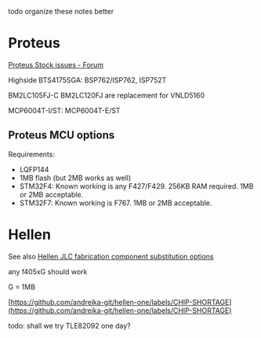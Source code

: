 todo organize these notes better

# Proteus


[Proteus Stock issues - Forum](https://rusefi.com/forum/viewtopic.php?p=41539#p41539)

Highside BTS4175SGA: BSP762/ISP762, ISP752T

BM2LC105FJ-C BM2LC120FJ are replacement for VNLD5160

MCP6004T-I/ST: MCP6004T-E/ST

## Proteus MCU options

Requirements:
- LQFP144 
- 1MB flash (but 2MB works as well)
- STM32F4: Known working is any F427/F429.  256KB RAM required. 1MB or 2MB acceptable.
- STM32F7: Known working is F767. 1MB or 2MB acceptable.

# Hellen

See also [Hellen JLC fabrication component substitution options](https://github.com/andreika-git/hellen-one/wiki/JLC-fabrication-component-substitution-options)

any f405xG should work

G = 1MB

[https://github.com/andreika-git/hellen-one/labels/CHIP-SHORTAGE](https://github.com/andreika-git/hellen-one/labels/CHIP-SHORTAGE)

todo:
shall we try TLE82092 one day?
